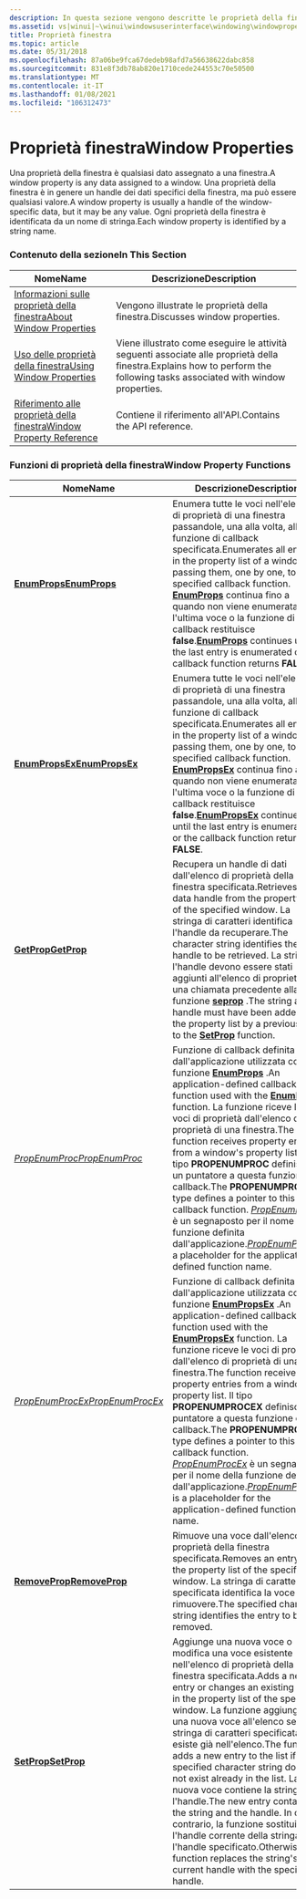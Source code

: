 ```yaml
---
description: In questa sezione vengono descritte le proprietà della finestra. Una proprietà della finestra è qualsiasi dato assegnato a una finestra.
ms.assetid: vs|winui|~\winui\windowsuserinterface\windowing\windowproperties.htm
title: Proprietà finestra
ms.topic: article
ms.date: 05/31/2018
ms.openlocfilehash: 87a06be9fca67dedeb98afd7a56638622dabc858
ms.sourcegitcommit: 831e8f3db78ab820e1710cede244553c70e50500
ms.translationtype: MT
ms.contentlocale: it-IT
ms.lasthandoff: 01/08/2021
ms.locfileid: "106312473"
---
```

# <a name="window-properties"></a><span data-ttu-id="bb4cf-104">Proprietà finestra</span><span class="sxs-lookup"><span data-stu-id="bb4cf-104">Window Properties</span></span>

<span data-ttu-id="bb4cf-105">Una proprietà della finestra è qualsiasi dato assegnato a una finestra.</span><span class="sxs-lookup"><span data-stu-id="bb4cf-105">A window property is any data assigned to a window.</span></span> <span data-ttu-id="bb4cf-106">Una proprietà della finestra è in genere un handle dei dati specifici della finestra, ma può essere qualsiasi valore.</span><span class="sxs-lookup"><span data-stu-id="bb4cf-106">A window property is usually a handle of the window-specific data, but it may be any value.</span></span> <span data-ttu-id="bb4cf-107">Ogni proprietà della finestra è identificata da un nome di stringa.</span><span class="sxs-lookup"><span data-stu-id="bb4cf-107">Each window property is identified by a string name.</span></span>

### <a name="in-this-section"></a><span data-ttu-id="bb4cf-108">Contenuto della sezione</span><span class="sxs-lookup"><span data-stu-id="bb4cf-108">In This Section</span></span>



| <span data-ttu-id="bb4cf-109">Nome</span><span class="sxs-lookup"><span data-stu-id="bb4cf-109">Name</span></span>                                                       | <span data-ttu-id="bb4cf-110">Descrizione</span><span class="sxs-lookup"><span data-stu-id="bb4cf-110">Description</span></span>                                                                               |
|------------------------------------------------------------|-------------------------------------------------------------------------------------------|
| [<span data-ttu-id="bb4cf-111">Informazioni sulle proprietà della finestra</span><span class="sxs-lookup"><span data-stu-id="bb4cf-111">About Window Properties</span></span>](about-window-properties.md)     | <span data-ttu-id="bb4cf-112">Vengono illustrate le proprietà della finestra.</span><span class="sxs-lookup"><span data-stu-id="bb4cf-112">Discusses window properties.</span></span><br/>                                                   |
| [<span data-ttu-id="bb4cf-113">Uso delle proprietà della finestra</span><span class="sxs-lookup"><span data-stu-id="bb4cf-113">Using Window Properties</span></span>](using-window-properties.md)     | <span data-ttu-id="bb4cf-114">Viene illustrato come eseguire le attività seguenti associate alle proprietà della finestra.</span><span class="sxs-lookup"><span data-stu-id="bb4cf-114">Explains how to perform the following tasks associated with window properties.</span></span><br/> |
| [<span data-ttu-id="bb4cf-115">Riferimento alle proprietà della finestra</span><span class="sxs-lookup"><span data-stu-id="bb4cf-115">Window Property Reference</span></span>](window-property-reference.md) | <span data-ttu-id="bb4cf-116">Contiene il riferimento all'API.</span><span class="sxs-lookup"><span data-stu-id="bb4cf-116">Contains the API reference.</span></span><br/>                                                    |



 

### <a name="window-property-functions"></a><span data-ttu-id="bb4cf-117">Funzioni di proprietà della finestra</span><span class="sxs-lookup"><span data-stu-id="bb4cf-117">Window Property Functions</span></span>



| <span data-ttu-id="bb4cf-118">Nome</span><span class="sxs-lookup"><span data-stu-id="bb4cf-118">Name</span></span>                                   | <span data-ttu-id="bb4cf-119">Descrizione</span><span class="sxs-lookup"><span data-stu-id="bb4cf-119">Description</span></span>                                                                                                                                                                                                                                                                                                                                                       |
|----------------------------------------|-------------------------------------------------------------------------------------------------------------------------------------------------------------------------------------------------------------------------------------------------------------------------------------------------------------------------------------------------------------------|
| [<span data-ttu-id="bb4cf-120">**EnumProps**</span><span class="sxs-lookup"><span data-stu-id="bb4cf-120">**EnumProps**</span></span>](/windows/win32/api/winuser/nf-winuser-enumpropsa)         | <span data-ttu-id="bb4cf-121">Enumera tutte le voci nell'elenco di proprietà di una finestra passandole, una alla volta, alla funzione di callback specificata.</span><span class="sxs-lookup"><span data-stu-id="bb4cf-121">Enumerates all entries in the property list of a window by passing them, one by one, to the specified callback function.</span></span> <span data-ttu-id="bb4cf-122">[**EnumProps**](/windows/win32/api/winuser/nf-winuser-enumpropsa) continua fino a quando non viene enumerata l'ultima voce o la funzione di callback restituisce **false**.</span><span class="sxs-lookup"><span data-stu-id="bb4cf-122">[**EnumProps**](/windows/win32/api/winuser/nf-winuser-enumpropsa) continues until the last entry is enumerated or the callback function returns **FALSE**.</span></span><br/>                                                                                                        |
| [<span data-ttu-id="bb4cf-123">**EnumPropsEx**</span><span class="sxs-lookup"><span data-stu-id="bb4cf-123">**EnumPropsEx**</span></span>](/windows/win32/api/winuser/nf-winuser-enumpropsexa)     | <span data-ttu-id="bb4cf-124">Enumera tutte le voci nell'elenco di proprietà di una finestra passandole, una alla volta, alla funzione di callback specificata.</span><span class="sxs-lookup"><span data-stu-id="bb4cf-124">Enumerates all entries in the property list of a window by passing them, one by one, to the specified callback function.</span></span> <span data-ttu-id="bb4cf-125">[**EnumPropsEx**](/windows/win32/api/winuser/nf-winuser-enumpropsexa) continua fino a quando non viene enumerata l'ultima voce o la funzione di callback restituisce **false**.</span><span class="sxs-lookup"><span data-stu-id="bb4cf-125">[**EnumPropsEx**](/windows/win32/api/winuser/nf-winuser-enumpropsexa) continues until the last entry is enumerated or the callback function returns **FALSE**.</span></span> <br/>                                                                                                  |
| [<span data-ttu-id="bb4cf-126">**GetProp**</span><span class="sxs-lookup"><span data-stu-id="bb4cf-126">**GetProp**</span></span>](/windows/win32/api/winuser/nf-winuser-getpropa)             | <span data-ttu-id="bb4cf-127">Recupera un handle di dati dall'elenco di proprietà della finestra specificata.</span><span class="sxs-lookup"><span data-stu-id="bb4cf-127">Retrieves a data handle from the property list of the specified window.</span></span> <span data-ttu-id="bb4cf-128">La stringa di caratteri identifica l'handle da recuperare.</span><span class="sxs-lookup"><span data-stu-id="bb4cf-128">The character string identifies the handle to be retrieved.</span></span> <span data-ttu-id="bb4cf-129">La stringa e l'handle devono essere stati aggiunti all'elenco di proprietà da una chiamata precedente alla funzione [**seprop**](/windows/win32/api/winuser/nf-winuser-setpropa) .</span><span class="sxs-lookup"><span data-stu-id="bb4cf-129">The string and handle must have been added to the property list by a previous call to the [**SetProp**](/windows/win32/api/winuser/nf-winuser-setpropa) function.</span></span> <br/>                                                                                    |
| [<span data-ttu-id="bb4cf-130">*PropEnumProc*</span><span class="sxs-lookup"><span data-stu-id="bb4cf-130">*PropEnumProc*</span></span>](/windows/win32/api/winuser/nc-winuser-propenumproca)     | <span data-ttu-id="bb4cf-131">Funzione di callback definita dall'applicazione utilizzata con la funzione [**EnumProps**](/windows/win32/api/winuser/nf-winuser-enumpropsa) .</span><span class="sxs-lookup"><span data-stu-id="bb4cf-131">An application-defined callback function used with the [**EnumProps**](/windows/win32/api/winuser/nf-winuser-enumpropsa) function.</span></span> <span data-ttu-id="bb4cf-132">La funzione riceve le voci di proprietà dall'elenco di proprietà di una finestra.</span><span class="sxs-lookup"><span data-stu-id="bb4cf-132">The function receives property entries from a window's property list.</span></span> <span data-ttu-id="bb4cf-133">Il tipo **PROPENUMPROC** definisce un puntatore a questa funzione di callback.</span><span class="sxs-lookup"><span data-stu-id="bb4cf-133">The **PROPENUMPROC** type defines a pointer to this callback function.</span></span> <span data-ttu-id="bb4cf-134">[*PropEnumProc*](/windows/win32/api/winuser/nc-winuser-propenumproca) è un segnaposto per il nome della funzione definita dall'applicazione.</span><span class="sxs-lookup"><span data-stu-id="bb4cf-134">[*PropEnumProc*](/windows/win32/api/winuser/nc-winuser-propenumproca) is a placeholder for the application-defined function name.</span></span> <br/>           |
| [<span data-ttu-id="bb4cf-135">*PropEnumProcEx*</span><span class="sxs-lookup"><span data-stu-id="bb4cf-135">*PropEnumProcEx*</span></span>](/windows/win32/api/winuser/nc-winuser-propenumprocexa) | <span data-ttu-id="bb4cf-136">Funzione di callback definita dall'applicazione utilizzata con la funzione [**EnumPropsEx**](/windows/win32/api/winuser/nf-winuser-enumpropsexa) .</span><span class="sxs-lookup"><span data-stu-id="bb4cf-136">An application-defined callback function used with the [**EnumPropsEx**](/windows/win32/api/winuser/nf-winuser-enumpropsexa) function.</span></span> <span data-ttu-id="bb4cf-137">La funzione riceve le voci di proprietà dall'elenco di proprietà di una finestra.</span><span class="sxs-lookup"><span data-stu-id="bb4cf-137">The function receives property entries from a window's property list.</span></span> <span data-ttu-id="bb4cf-138">Il tipo **PROPENUMPROCEX** definisce un puntatore a questa funzione di callback.</span><span class="sxs-lookup"><span data-stu-id="bb4cf-138">The **PROPENUMPROCEX** type defines a pointer to this callback function.</span></span> <span data-ttu-id="bb4cf-139">[*PropEnumProcEx*](/windows/win32/api/winuser/nc-winuser-propenumprocexa) è un segnaposto per il nome della funzione definita dall'applicazione.</span><span class="sxs-lookup"><span data-stu-id="bb4cf-139">[*PropEnumProcEx*](/windows/win32/api/winuser/nc-winuser-propenumprocexa) is a placeholder for the application-defined function name.</span></span> <br/> |
| [<span data-ttu-id="bb4cf-140">**RemoveProp**</span><span class="sxs-lookup"><span data-stu-id="bb4cf-140">**RemoveProp**</span></span>](/windows/win32/api/winuser/nf-winuser-removepropa)       | <span data-ttu-id="bb4cf-141">Rimuove una voce dall'elenco di proprietà della finestra specificata.</span><span class="sxs-lookup"><span data-stu-id="bb4cf-141">Removes an entry from the property list of the specified window.</span></span> <span data-ttu-id="bb4cf-142">La stringa di caratteri specificata identifica la voce da rimuovere.</span><span class="sxs-lookup"><span data-stu-id="bb4cf-142">The specified character string identifies the entry to be removed.</span></span><br/>                                                                                                                                                                                                                    |
| [<span data-ttu-id="bb4cf-143">**SetProp**</span><span class="sxs-lookup"><span data-stu-id="bb4cf-143">**SetProp**</span></span>](/windows/win32/api/winuser/nf-winuser-setpropa)             | <span data-ttu-id="bb4cf-144">Aggiunge una nuova voce o modifica una voce esistente nell'elenco di proprietà della finestra specificata.</span><span class="sxs-lookup"><span data-stu-id="bb4cf-144">Adds a new entry or changes an existing entry in the property list of the specified window.</span></span> <span data-ttu-id="bb4cf-145">La funzione aggiunge una nuova voce all'elenco se la stringa di caratteri specificata non esiste già nell'elenco.</span><span class="sxs-lookup"><span data-stu-id="bb4cf-145">The function adds a new entry to the list if the specified character string does not exist already in the list.</span></span> <span data-ttu-id="bb4cf-146">La nuova voce contiene la stringa e l'handle.</span><span class="sxs-lookup"><span data-stu-id="bb4cf-146">The new entry contains the string and the handle.</span></span> <span data-ttu-id="bb4cf-147">In caso contrario, la funzione sostituisce l'handle corrente della stringa con l'handle specificato.</span><span class="sxs-lookup"><span data-stu-id="bb4cf-147">Otherwise, the function replaces the string's current handle with the specified handle.</span></span> <br/> |



 

 

 
